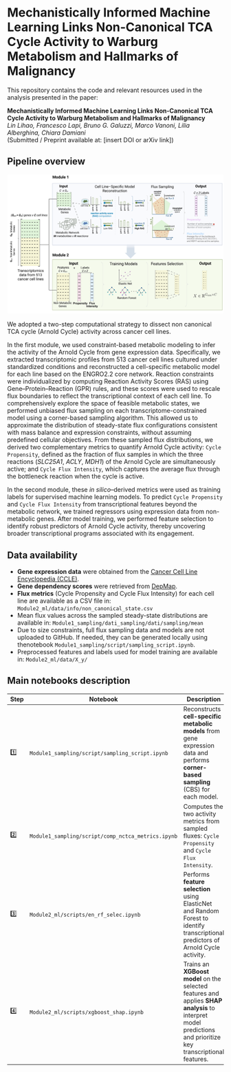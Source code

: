 # Mechanistically Informed Machine Learning Links Non-Canonical TCA Cycle Activity to Warburg Metabolism and Hallmarks of Malignancy

This repository contains the code and relevant resources used in the analysis presented in the paper:

**Mechanistically Informed Machine Learning Links Non-Canonical TCA Cycle Activity to Warburg Metabolism and Hallmarks of Malignancy**  
*Lin Lihao, Francesco Lapi, Bruno G. Galuzzi, Marco Vanoni, Lilia Alberghina, Chiara Damiani*  
(Submitted / Preprint available at: [insert DOI or arXiv link])


## Pipeline overview

<p align="center">
  <img src="Graphical_Abstract.png" alt="Graphical Abstract" width="700"/>
</p>

We adopted a two-step computational strategy to dissect non canonical TCA cycle (Arnold Cycle) activity across cancer cell lines.

In the first module, we used constraint-based metabolic modeling to infer the activity of the Arnold Cycle from gene expression data. Specifically, we extracted transcriptomic profiles from 513 cancer cell lines cultured under standardized conditions and reconstructed a cell-specific metabolic model for each line based on the ENGRO2.2 core network. Reaction constraints were individualized by computing Reaction Activity Scores (RAS) using Gene–Protein–Reaction (GPR) rules, and these scores were used to rescale flux boundaries to reflect the transcriptional context of each cell line. To comprehensively explore the space of feasible metabolic states, we performed unbiased flux sampling on each transcriptome-constrained model using a corner-based sampling algorithm. This allowed us to approximate the distribution of steady-state flux configurations consistent with mass balance and expression constraints, without assuming predefined cellular objectives. From these sampled flux distributions, we derived two complementary metrics to quantify Arnold Cycle activity: `Cycle Propensity`, defined as the fraction of flux samples in which the three reactions (*SLC25A1*, *ACLY*, *MDH1*) of the Arnold Cycle are simultaneously active; and `Cycle Flux Intensity`, which captures the average flux through the bottleneck reaction when the cycle is active.

In the second module, these *in silico*–derived metrics were used as training labels for supervised machine learning models. To predict `Cycle Propensity` and `Cycle Flux Intensity` from transcriptional features beyond the metabolic network, we trained regressors using expression data from non-metabolic genes. After model training, we performed feature selection to identify robust predictors of Arnold Cycle activity, thereby uncovering broader transcriptional programs associated with its engagement.


## Data availability

* **Gene expression data** were obtained from the [Cancer Cell Line Encyclopedia (CCLE)](https://sites.broadinstitute.org/ccle/datasets).
* **Gene dependency scores** were retrieved from [DepMap](https://depmap.org/portal/data_page/?tab=allData).
* **Flux metrics** (Cycle Propensity and Cycle Flux Intensity) for each cell line are available as a CSV file in: `Module2_ml/data/info/non_canonical_state.csv`
* Mean flux values across the sampled steady-state distributions are available in:
`Module1_sampling/dati_sampling/dati/sampling/mean`
*  Due to size constraints, full flux sampling data and models are not uploaded to GitHub. If needed, they can be generated locally using thenotebook `Module1_sampling/script/sampling_script.ipynb`.
*  Preprocessed features and labels used for model training are available in:
`Module2_ml/data/X_y/`

## Main notebooks description

| Step | Notebook                                           | Description                                                                                                                                                    |
| ---- | -------------------------------------------------- | -------------------------------------------------------------------------------------------------------------------------------------------------------------- |
| 1️⃣  | `Module1_sampling/script/sampling_script.ipynb`    | Reconstructs **cell-specific metabolic models** from gene expression data and performs **corner-based sampling** (CBS) for each model.                         |
| 2️⃣  | `Module1_sampling/script/comp_nctca_metrics.ipynb` | Computes the two activity metrics from sampled fluxes: `Cycle Propensity` and `Cycle Flux Intensity`.                                                          |
| 3️⃣  | `Module2_ml/scripts/en_rf_selec.ipynb`             | Performs **feature selection** using ElasticNet and Random Forest to identify transcriptional predictors of Arnold Cycle activity.                             |
| 4️⃣  | `Module2_ml/scripts/xgboost_shap.ipynb`            | Trains an **XGBoost model** on the selected features and applies **SHAP analysis** to interpret model predictions and prioritize key transcriptional features. |









